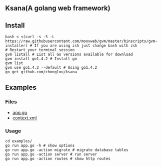 Ksana(A golang web framework)
--------------------------------

## Install

    bash < <(curl -s -S -L https://raw.githubusercontent.com/moovweb/gvm/master/binscripts/gvm-installer) # If you are using zsh just change bash with zsh
    # Restart your terminal session
    gvm listall # List all Go versions available for download
    gvm install go1.4.2 # Install go
    gvm list
    gvm use go1.4.2 --default # Using go1.4.2
    go get github.com/chonglou/ksana

## Examples

### Files

 * [app.go](examples/app.go) 
 * [context.xml](examples/context.xml)

### Usage
    cd examples/
    go run app.go -h # show options
    go run app.go -action migrate # migrate database tables
    go run app.go -action server # run server
    go run app.go -action routes # show http routes


